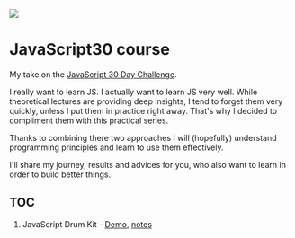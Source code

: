 ![](https://javascript30.com/images/JS3-social-share.png)

# JavaScript30 course

My take on the [JavaScript 30 Day Challenge](https://JavaScript30.com).

I really want to learn JS. I actually want to learn JS very well. While theoretical lectures are providing deep insights, I tend to forget them very quickly, unless I put them in practice right away. That's why I decided to compliment them with this practical series.

Thanks to combining there two approaches I will (hopefully) understand programming principles and learn to use them effectively.

I'll share my journey, results and advices for you, who also want to learn in order to build better things.

## TOC
1. JavaScript Drum Kit - [Demo](http://jenahajek.com/javascript30/01%20-%20JavaScript%20Drum%20Kit/index.html), [notes](https://github.com/jenahajek/javascript30/tree/master/01%20-%20JavaScript%20Drum%20Kit)


